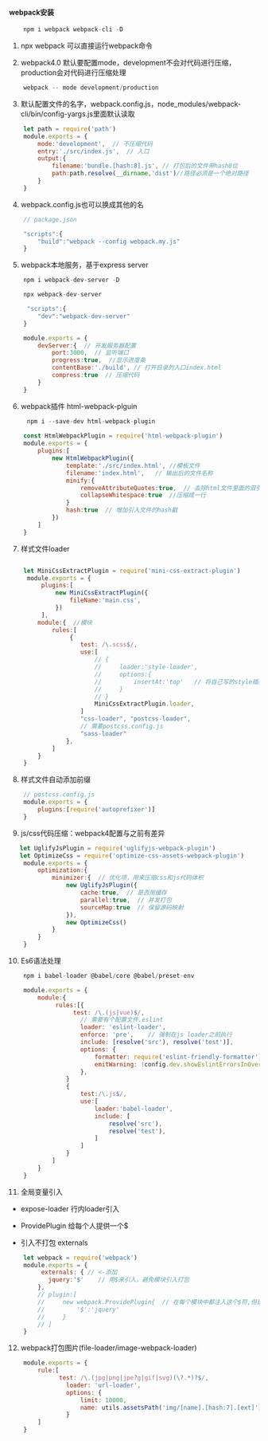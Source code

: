 <!--
 * @Author: your name
 * @Date: 2020-05-23 13:58:06
 * @LastEditTime: 2020-05-25 15:49:13
 * @LastEditors: Please set LastEditors
 * @Description: In User Settings Edit
 * @FilePath: /webNotes/webpack/index.md
--> 
#### webpack安装

```javaScript
    npm i webpack webpack-cli -D
```

1. npx webpack 可以直接运行webpack命令

2. webpack4.0 默认要配置mode，development不会对代码进行压缩，production会对代码进行压缩处理

```javaScript
    webpack -- mode development/production
```

3. 默认配置文件的名字，webpack.config.js，node_modules/webpack-cli/bin/config-yargs.js里面默认读取

```javaScript
    let path = require('path')
    module.exports = {
        mode:'development',  // 不压缩代码
        entry:'./src/index.js',  // 入口
        output:{
            filename:'bundle.[hash:8].js', // 打包后的文件带hash8位
            path:path.resolve(__dirname,'dist')//路径必须是一个绝对路径
        }
    }

```

4. webpack.config.js也可以换成其他的名

```javaScript
    // package.json

    "scripts":{
        "build":"webpack --config webpack.my.js"
    }
```

5. webpack本地服务，基于express server

```javaScript
    npm i webpack-dev-server -D

    npx webpack-dev-server

     "scripts":{
        "dev":"webpack-dev-server"
    }

    module.exports = {
        devServer:{  // 开发服务器配置
            port:3000,  // 监听端口
            progress:true,  //显示进度条
            contentBase:'./build', // 打开目录的入口index.html
            compress:true  // 压缩代码
        }
    }
```

6. webpack插件 html-webpack-plguin

```javaScript
     npm i --save-dev html-webpack-plugin
    
    const HtmlWebpackPlugin = require('html-webpack-plugin')
    module.exports = {
        plugins:[
            new HtmlWebpackPlugin({
                template:'./src/index.html', //模板文件
                filename:'index.html',   // 输出后的文件名称
                minify:{
                    removeAttributeQuotes:true,  // 去除html文件里面的双引号
                    collapseWhitespace:true  //压缩成一行
                }
                hash:true  // 增加引入文件的hash戳
            })
        ]
    }
```

7. 样式文件loader

```javaScript

    let MiniCssExtractPlugin = require('mini-css-extract-plugin')
     module.exports = {
         plugins:[
             new MiniCssExtractPlugin({
                 fileName:'main.css',
             })
         ],
        module:{  //模块
            rules:[
                 {
                    test: /\.scss$/,
                    use:[
                        // {
                        //     loader:'style-loader',
                        //     options:{
                        //         insertAt:'top'   // 将自己写的style插到最上面
                        //     }
                        // }
                        MiniCssExtractPlugin.loader,
                    ]
                    "css-loader", "postcss-loader",
                    // 需要postcss.config.js
                    "sass-loader"
                },
            ]
        }
    }
```
8. 样式文件自动添加前缀

```javaScript
    // postcss.config.js
    module.exports = {
        plugins:[require('autoprefixer')]
    }
```

9. js/css代码压缩：webpack4配置与之前有差异

```javaScript
   let UglifyJsPlugin = require('uglifyjs-webpack-plugin')
   let OptimizeCss = require('optimize-css-assets-webpack-plugin')
    module.exports = {
        optimization:{
            minimizer:{  // 优化项，用来压缩css和js代码体积
                new UglifyJsPlugin({
                    cache:true,  // 是否用缓存
                    parallel:true,  // 并发打包
                    sourceMap:true  // 保留源码映射
                }),
                new OptimizeCss()
            }
        }
    }
```
10. Es6语法处理

```javaScript
    npm i babel-loader @babel/core @babel/preset-env

    module.exports = {
        module:{
             rules:[{
                  test: /\.(js|vue)$/,
                    // 需要有个配置文件.eslint
                    loader: 'eslint-loader',
                    enforce: 'pre',    // 强制在js loader之前执行
                    include: [resolve('src'), resolve('test')],
                    options: {
                        formatter: require('eslint-friendly-formatter'),
                        emitWarning: !config.dev.showEslintErrorsInOverlay
                    },
                }
                {
                    test:/\.js$/,
                    use:[
                        loader:'babel-loader',
                        include: [
                            resolve('src'),
                            resolve('test'),
                        ] 
                    ]
                }
            ]
        }
    }
```
11. 全局变量引入

+ expose-loader 行内loader引入

+ ProvidePlugin 给每个人提供一个$

+ 引入不打包 externals

```javaScript
    let webpack = require('webpack')
    module.exports = {
         externals: { // <-添加
           jquery:'$'    // 用$来引入，避免模块引入打包
        },
        // plugin:[
        //     new webpack.ProvidePlugin{  // 在每个模块中都注入这个$符,但是会打包
        //         '$':'jquery'
        //     }
        // ]
    }
```

12. webpack打包图片(file-loader/image-webpack-loader)

```javaScript
    module.exports = {
        rule:[
              test: /\.(jpg|png|jpe?g|gif|svg)(\?.*)?$/,
                loader: 'url-loader',
                options: {
                    limit: 10000,
                    name: utils.assetsPath('img/[name].[hash:7].[ext]')  // 设置打包输出路径
                }
        ]
    }
```